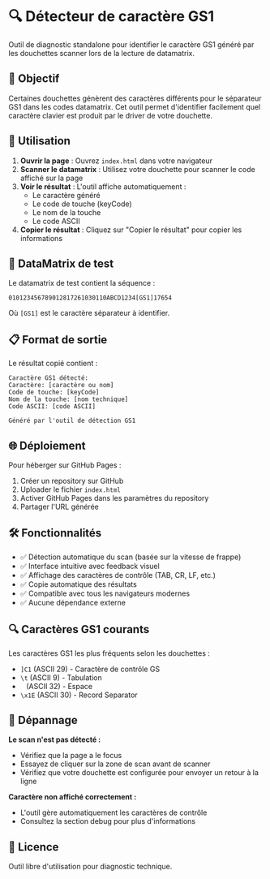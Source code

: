 # 🔍 Détecteur de caractère GS1

Outil de diagnostic standalone pour identifier le caractère GS1 généré par les douchettes scanner lors de la lecture de datamatrix.

## 🎯 Objectif

Certaines douchettes génèrent des caractères différents pour le séparateur GS1 dans les codes datamatrix. Cet outil permet d'identifier facilement quel caractère clavier est produit par le driver de votre douchette.

## 📱 Utilisation

1. **Ouvrir la page** : Ouvrez `index.html` dans votre navigateur
2. **Scanner le datamatrix** : Utilisez votre douchette pour scanner le code affiché sur la page
3. **Voir le résultat** : L'outil affiche automatiquement :
   - Le caractère généré
   - Le code de touche (keyCode)
   - Le nom de la touche
   - Le code ASCII
4. **Copier le résultat** : Cliquez sur "Copier le résultat" pour copier les informations

## 🔧 DataMatrix de test

Le datamatrix de test contient la séquence :
```
010123456789012817261030110ABCD1234[GS1]17654
```

Où `[GS1]` est le caractère séparateur à identifier.

## 📋 Format de sortie

Le résultat copié contient :
```
Caractère GS1 détecté:
Caractère: [caractère ou nom]
Code de touche: [keyCode]
Nom de la touche: [nom technique]
Code ASCII: [code ASCII]

Généré par l'outil de détection GS1
```

## 🌐 Déploiement

Pour héberger sur GitHub Pages :

1. Créer un repository sur GitHub
2. Uploader le fichier `index.html`
3. Activer GitHub Pages dans les paramètres du repository
4. Partager l'URL générée

## 🛠️ Fonctionnalités

- ✅ Détection automatique du scan (basée sur la vitesse de frappe)
- ✅ Interface intuitive avec feedback visuel
- ✅ Affichage des caractères de contrôle (TAB, CR, LF, etc.)
- ✅ Copie automatique des résultats
- ✅ Compatible avec tous les navigateurs modernes
- ✅ Aucune dépendance externe

## 🔍 Caractères GS1 courants

Les caractères GS1 les plus fréquents selon les douchettes :
- `]C1` (ASCII 29) - Caractère de contrôle GS
- `\t` (ASCII 9) - Tabulation
- ` ` (ASCII 32) - Espace
- `\x1E` (ASCII 30) - Record Separator

## 🐛 Dépannage

**Le scan n'est pas détecté :**
- Vérifiez que la page a le focus
- Essayez de cliquer sur la zone de scan avant de scanner
- Vérifiez que votre douchette est configurée pour envoyer un retour à la ligne

**Caractère non affiché correctement :**
- L'outil gère automatiquement les caractères de contrôle
- Consultez la section debug pour plus d'informations

## 📄 Licence

Outil libre d'utilisation pour diagnostic technique.
